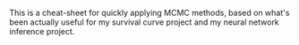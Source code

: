 This is a cheat-sheet for quickly applying MCMC methods, based on what's been actually useful for my survival curve project and my neural network inference project.
